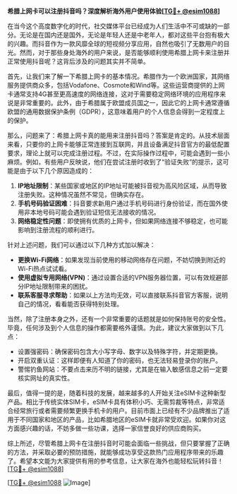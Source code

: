 **希腊上网卡可以注册抖音吗？深度解析海外用户使用体验[[TG💪+ @esim1088](https://t.me/s/esim1088)]**

在当今这个高度数字化的时代，社交媒体平台已经成为人们生活中不可或缺的一部分。无论是在国内还是国外，无论是年轻人还是中老年人，都对这些平台抱有极大的兴趣。而抖音作为一款风靡全球的短视频分享应用，自然也吸引了无数用户的目光。然而，对于那些身处海外的用户来说，是否能够顺利使用希腊上网卡来注册并正常使用抖音呢？这背后涉及的问题其实并不简单。

首先，让我们来了解一下希腊上网卡的基本情况。希腊作为一个欧洲国家，其网络服务提供商众多，包括Vodafone、Cosmote和Wind等。这些运营商提供的上网卡通常支持4G甚至更高速度的网络连接，这对于需要稳定网络环境的应用程序来说是非常重要的。此外，由于希腊属于欧盟成员国之一，因此它的上网卡通常遵循欧盟的通用数据保护条例（GDPR），这意味着用户的个人信息会得到一定程度上的保护。

那么，问题来了：希腊上网卡真的能用来注册抖音吗？答案是肯定的。从技术层面来看，只要你的上网卡能够正常连接到互联网，并且设备满足抖音官方的最低配置要求，理论上就可以完成注册过程。不过，在实际操作过程中，可能会遇到一些小麻烦。例如，有些用户反映说，他们在尝试注册时收到了“验证失败”的提示，这可能是由于以下几个原因造成的：

1. **IP地址限制**：某些国家或地区的IP地址可能被抖音视为高风险区域，从而导致注册失败。这种情况虽然不常见，但确实存在。
2. **手机号码验证困难**：抖音要求新用户通过手机号码进行身份验证，而在国外使用非本地号码可能会遇到验证短信无法接收的情况。
3. **网络稳定性问题**：即使拥有优质的上网卡，但如果网络连接不够稳定，也可能影响到注册流程的顺利进行。

针对上述问题，我们可以通过以下几种方式加以解决：

- **更换Wi-Fi网络**：如果发现当前使用的移动网络存在问题，不妨切换到附近的Wi-Fi热点试试看。
- **使用虚拟专用网络(VPN)**：通过设置合适的VPN服务器位置，可以有效规避部分IP地址限制带来的困扰。
- **联系客服寻求帮助**：如果以上方法均无效，可以直接联系抖音官方客服，说明自己的情况，看看能否获得特别处理。

当然，除了注册本身之外，还有一个非常重要的话题就是如何保持账号的安全性。毕竟，任何涉及到个人信息的操作都需要格外谨慎。为此，建议大家做到以下几点：

- 设置强密码：确保密码包含大小写字母、数字以及特殊字符，并定期更换。
- 开启双重认证：这样即便有人知道了你的密码，也无法轻易登录你的账户。
- 警惕钓鱼网站：不要点击来历不明的链接，尤其是在输入敏感信息之前一定要核实网址的真实性。

最后，值得一提的是，随着科技的发展，越来越多的人开始关注eSIM卡这种新型产品。相比于传统实体SIM卡，eSIM卡具有体积小巧、无需剪裁等特点，非常适合经常旅行或者需要频繁更换手机卡的用户。目前市面上已经有不少品牌推出了适用于不同国家和地区的产品，比如希腊地区的eSIM卡就非常受欢迎。如果你对这方面感兴趣的话，不妨多做一些功课，选择一家信誉良好的供应商购买。

综上所述，尽管希腊上网卡在注册抖音时可能会面临一些挑战，但只要掌握了正确的方法，并采取必要的预防措施，就能够成功享受这款热门应用程序带来的乐趣了。希望本文能为大家提供有用的参考信息，让大家在海外也能轻松玩转抖音！[[TG💪+ @esim1088](https://t.me/s/esim1088)]

[[TG💪+ @esim1088](https://t.me/s/esim1088) ![Image](https://i.postimg.cc/4NQfJmqS/Snipaste-2025-05-13-00-14-12.png)]